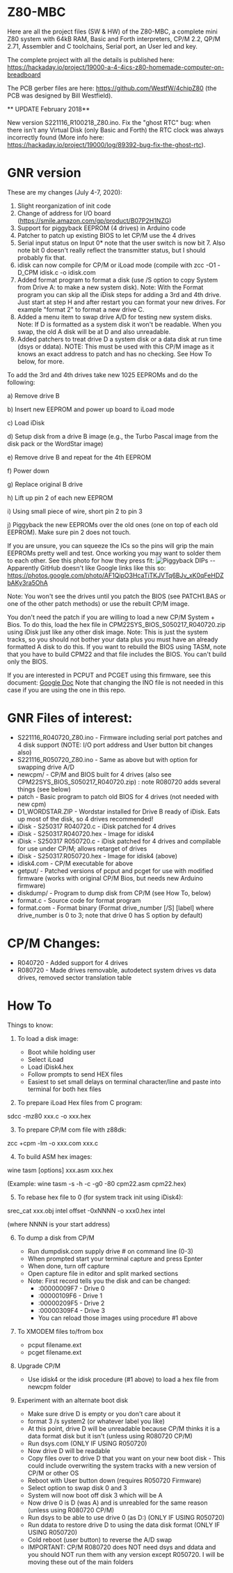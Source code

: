 # Z80-MBC
Here are all the project files (SW & HW) of the Z80-MBC, a complete mini Z80 system with 64kB RAM, Basic and Forth interpreters, CP/M 2.2, QP/M 2.71, Assembler and C toolchains, Serial port, an User led and key.

The complete project with all the details is published here: https://hackaday.io/project/19000-a-4-4ics-z80-homemade-computer-on-breadboard

The PCB gerber files are here: https://github.com/WestfW/4chipZ80 (the PCB was designed by Bill Westfield).





** UPDATE February 2018**

New version S221116_R100218_Z80.ino. Fix the "ghost RTC" bug: when there isn't any Virtual Disk (only Basic and Forth) the RTC clock was always incorrectly found (More info here: https://hackaday.io/project/19000/log/89392-bug-fix-the-ghost-rtc).

GNR version
===========
These are my changes (July 4-7, 2020):
1) Slight reorganization of init code
2) Change of address for I/O board (https://smile.amazon.com/gp/product/B07P2H1NZG)
3) Support for piggyback EEPROM (4 drives) in Arduino code
4) Patcher to patch up existing BIOS to let CP/M use the 4 drives
5) Serial input status on Input 0* note that the user switch is now bit 7. Also note bit 0 doesn't
really reflect the transmitter status, but I should probably fix that.
6) idisk can now compile for CP/M or iLoad mode (compile with zcc -O1 -D_CPM idisk.c -o idisk.com
7) Added format program to format a disk (use /S option to copy System from Drive A: to make a new system disk). Note: With the Format program you can skip
all the iDisk steps for adding a 3rd and 4th drive. Just start at step H and after restart you can format your new drives. For example "format 2" to format a new drive C.
8) Added a menu item to swap drive A/D for testing new system disks. Note: If D is formatted as a system disk it won't be readable. When you swap, the old A disk will be at D
   and also unreadable.
9) Added patchers to treat drive D a system disk or a data disk at run time (dsys or ddata). NOTE: This must be used with this CP/M image as it knows an exact address to patch and has no
   checking. See How To below, for more.

To add the 3rd and 4th drives take new 1025 EEPROMs and do the following:

a) Remove drive B

b) Insert new EEPROM and power up board to iLoad mode

c) Load iDisk

d) Setup disk from a drive B image (e.g., the Turbo Pascal image from the disk pack or the WordStar image)

e) Remove drive B and repeat for the 4th EEPROM

f) Power down 

g) Replace original B drive

h) Lift up pin 2 of each new EEPROM

i) Using small piece of wire, short pin 2 to pin 3

j) Piggyback the new EEPROMs over the old ones (one on top of each old EEPROM). Make sure pin 2 does not touch.

If you are unsure, you can squeeze the ICs so the pins will grip the main EEPROMs pretty well and test. Once working you may want to solder them to each other. See this photo for how they press fit: ![Piggyback DIPs](https://drive.google.com/file/d/1G_YWSm-YIfJ7HFxRcD5EgXIeHl-Vdnr_/view?usp=sharing) -- Apparently GitHub doesn't like Google links like this so: https://photos.google.com/photo/AF1QipO3HcaTiTKJVTq6BJv_xK0qFeHDZbAKy3ra5OhA

Note: You won't see the drives until you patch the BIOS (see PATCH1.BAS or one of the other patch methods) or use the rebuilt CP/M image.

You don't need the patch if you are willing to load a new CP/M System + Bios. To do this, load the hex file in CPM22SYS_BIOS_S050217_R040720.zip using iDisk just like any other disk image.
Note: This is just the system tracks, so you should not bother your data plus you must have an already formatted A disk to do this. If you want to rebuild the 
BIOS using TASM, note that you have to build CPM22 and that file includes the BIOS. You can't build only the BIOS.


If you are interested in PCPUT and PCGET using this firmware, see this document: [Google Doc](https://docs.google.com/document/d/1xUM6nIeuzou1vhWvedSDNuM72x5ku1T-htuIr2hJKac/edit?usp=sharing)
Note that changing the INO file is not needed in this case if you are using the one in this repo.

GNR Files of interest:
======================
* S221116_R040720_Z80.ino - Firmware including serial port patches and 4 disk support (NOTE: I/O port address and User button bit changes also)
* S221116_R050720_Z80.ino - Same as above but with option for swapping drive A/D
* newcpm/ - CP/M and BIOS built for 4 drives (also see CPM22SYS_BIOS_S050217_R040720.zip) : note R080720 adds several things (see below)
* patch - Basic program to patch old BIOS for 4 drives (not needed with new cpm)
* D1_WORDSTAR.ZIP - Wordstar installed for Drive B ready of iDisk. Eats up most of the disk, so 4 drives recommended!
* iDisk - S250317 R040720.c  - iDisk patched for 4 drives
* iDisk - S250317.R040720.hex - Image for idisk4
* iDisk - S250317 R050720.c  - iDisk patched for 4 drives and compilable for use under CP/M; allows retarget of drives
* iDisk - S250317.R050720.hex - Image for idisk4 (above)
* idisk4.com - CP/M executable for above
* getput/ - Patched versions of pcput and pcget for use with modified firmware (works with original CP/M Bios, but needs new Arduino firmware)
* diskdump/ - Program to dump disk from CP/M (see How To, below)
* format.c - Source code for format program
* format.com - Format binary (Format drive_number [/S] [label] where drive_number is 0 to 3; note that drive 0 has S option by default)

CP/M Changes:
=============
* R040720 - Added support for 4 drives
* R080720 - Made drives removable, autodetect system drives vs data drives, removed sector translation table

How To
======
Things to know:

1) To load a disk image:
   * Boot while holding user
   * Select iLoad
   * Load iDisk4.hex
   * Follow prompts to send HEX files
   * Easiest to set small delays on terminal character/line and paste into terminal for both hex files

2) To prepare iLoad Hex files from C program:

  sdcc -mz80 xxx.c -o xxx.hex

3) To prepare CP/M com file with z88dk:

  zcc +cpm -lm -o xxx.com xxx.c

4) To build ASM hex images:

  wine tasm [options] xxx.asm xxx.hex
  
  (Example: wine tasm -s -h -c -g0 -80 cpm22.asm cpm22.hex)

5) To rebase hex file to 0 (for system track init using iDisk4):

  srec_cat xxx.obj intel offset -0xNNNN -o xxx0.hex intel
  
  (where NNNN is your start address)

6) To dump a disk from CP/M
   * Run dumpdisk.com supply drive # on command line (0-3)
   * When prompted start your terminal capture and press Epnter
   * When done, turn off capture
   * Open capture file in editor and split marked sections
   * Note: First record tells you the disk and can be changed:
     * :00000009F7 - Drive 0
     * :00000109F6 - Drive 1
     * :00000209F5 - Drive 2
     * :00000309F4 - Drive 3
     * You can reload those images using procedure #1 above
  
7) To XMODEM files to/from box

   * pcput filename.ext
   * pcget filename.ext
   
8) Upgrade CP/M
   * Use idisk4 or the idisk procedure (#1 above) to load a hex file from newcpm folder

9) Experiment with an alternate boot disk
   * Make sure drive D is empty or you don't care about it
   * format 3 /s system2     (or whatever label you like)
   * At this point, drive D will be unreadable because CP/M thinks it is a data format disk but it isn't (unless using R080720 CP/M)
   * Run dsys.com (ONLY IF USING R050720)
   * Now drive D will be readable
   * Copy files over to drive D that you want on your new boot disk - This could include overwriting the system tracks with a new version of CP/M or other OS
   * Reboot with User button down (requires R050720 Firmware)
   * Select option to swap disk 0 and 3
   * System will now boot off disk 3 which will be A
   * Now drive 0 is D (was A) and is unreabled for the same reason (unless using R080720 CP/M)
   * Run dsys to be able to use drive 0 (as D:)  (ONLY IF USING R050720)
   * Run ddata to restore drive D to using the data disk format (ONLY IF USING R050720)
   * Cold reboot (user button) to reverse the A/D swap
   * IMPORTANT: CP/M R080720 does NOT need dsys and ddata and you should NOT run them with any version except R050720. I will be moving these out of the main folders
   




